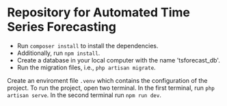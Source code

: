 # Repository for Automated Time Series Forecasting

-   Run `composer install` to install the dependencies.
-   Additionally, run `npm install`.
-   Create a database in your local computer with the name 'tsforecast_db'.
-   Run the migration files, i.e., `php artisan migrate`.

Create an enviroment file `.venv` which contains the configuration of the project.
To run the project, open two terminal. In the first terminal, run `php artisan serve`. In the second terminal run `npm run dev`.



